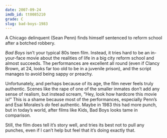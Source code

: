 ```yaml
---
date: 2007-09-24
imdb_id: tt0085210
grade: C
slug: bad-boys-1983
---
```


A Chicago delinquent (Sean Penn) finds himself sentenced to reform school after a botched robbery.

_Bad Boys_ isn’t your typical 80s teen film. Instead, it tries hard to be an in-your-face movie about the realities of life in a big city reform school and almost succeeds. The performances are excellent all round (even if Clancy Brown, at 24, looks far too old to be in a juvenile prison), and the script manages to avoid being sappy or preachy.

Unfortunately, and perhaps because of its age, the film never feels truly authentic. Scenes like the rape of one of the smaller inmates don’t add any sense of realism, but instead scream, “Hey, look how hardcore this movie is!” This is a shame because most of the performances, especially Penn’s and Esai Morales’s _do_ feel authentic. Maybe in 1983 this had more punch, but in today’s world, after films like Kids, Bad Boys looks tame in comparison.

Still, the film does tell it’s story well, and tries its best not to pull any punches, even if I can’t help but feel that it’s doing exactly that.
